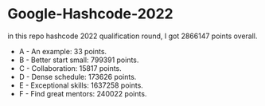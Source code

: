 # Google-Hashcode-2022
in this repo hashcode 2022 qualification round, I got 2866147 points overall.
- A - An example: 33 points.
- B - Better start small: 799391 points.
- C - Collaboration: 15817 points.
- D - Dense schedule: 173626 points.
- E - Exceptional skills: 1637258 points.
- F - Find great mentors: 240022 points.
